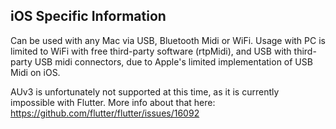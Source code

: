 ## iOS Specific Information

Can be used with any Mac via USB, Bluetooth Midi or WiFi. Usage with PC is limited to WiFi with free third-party software (rtpMidi), and USB with third-party USB midi connectors, due to Apple's limited implementation of USB Midi on iOS.

AUv3 is unfortunately not supported at this time, as it is currently impossible with Flutter. More info about that here: https://github.com/flutter/flutter/issues/16092
